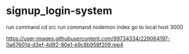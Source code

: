 # signup_login-system
run command
cd src
run command
nodemon index
go to local host 3000

https://user-images.githubusercontent.com/99734334/229064197-0a67601d-d3ef-4d92-80e1-e9c8b958f209.mp4

